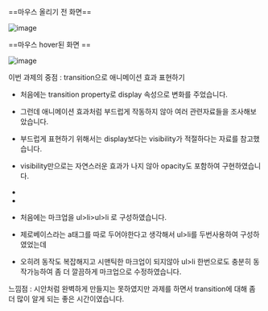 ==마우스 올리기 전 화면==

![image](https://github.com/M-Moong/home-work/assets/109510367/6b70edfa-3cc5-4b93-b2a8-5956f07b4a54)




==마우스 hover된 화면 == 

![image](https://github.com/M-Moong/home-work/assets/109510367/95a74e48-dc7b-473f-9f8f-57ff293762cc)


이번 과제의 중점 : transition으로 애니메이션 효과 표현하기

- 처음에는 transition property로 display 속성으로 변화를 주었습니다.
- 그런데 애니메이션 효과처럼 부드럽게 작동하지 않아 여러 관련자료들을 조사해보았습니다.
- 부드럽게 표현하기 위해서는 display보다는 visibility가 적절하다는 자료를 참고했습니다.
- visibility만으로는 자연스러운 효과가 나지 않아 opacity도 포함하여 구현하였습니다.

-
-



- 처음에는 마크업을 ul>li>ul>li 로 구성하였습니다.
- 제로베이스라는 a태그를 따로 두어야한다고 생각해서 ul>li를 두번사용하여 구성하였었는데
- 오히려 동작도 복잡해지고 시맨틱한 마크업이 되지않아 ul>li 한번으로도 충분히 동작가능하여 좀 더 깔끔하게 마크업으로 수정하였습니다.

느낌점 : 시안처럼 완벽하게 만들지는 못하였지만 과제를 하면서 transition에 대해 좀더 많이 알게 되는 좋은 시간이였습니다.
